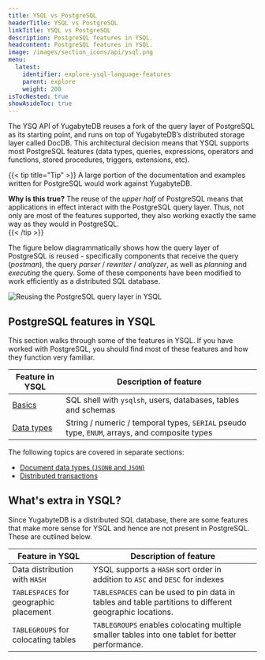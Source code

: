 ```yaml
---
title: YSQL vs PostgreSQL
headerTitle: YSQL vs PostgreSQL
linkTitle: YSQL vs PostgreSQL
description: PostgreSQL features in YSQL.
headcontent: PostgreSQL features in YSQL.
image: /images/section_icons/api/ysql.png
menu:
  latest:
    identifier: explore-ysql-language-features
    parent: explore
    weight: 200
isTocNested: true
showAsideToc: true
---
```



The YSQ API of YugabyteDB reuses a fork of the query layer of PostgreSQL as its starting point, and runs on top of YugabyteDB’s distributed storage layer called DocDB. This architectural decision means that YSQL supports most PostgreSQL features (data types, queries, expressions, operators and functions, stored procedures, triggers, extensions, etc).

{{< tip title="Tip" >}}
A large portion of the documentation and examples written for PostgreSQL would work against YugabyteDB.

**Why is this true?** The reuse of the *upper half* of PostgreSQL means that applications in effect interact with the PostgreSQL query layer. Thus, not only are most of the features supported, they also working exactly the same way as they would in PostgreSQL.  
{{< /tip >}}


The figure below diagrammatically shows how the query layer of PostgreSQL is reused - specifically components that receive the query (*postman*), the query *parser* / *rewriter* / *analyzer*, as well as *planning* and *executing* the query. Some of these components have been modified to work efficiently as a distributed SQL database.

![Reusing the PostgreSQL query layer in YSQL](/images/section_icons/architecture/Reusing-PostgreSQL-query-layer.png)

## PostgreSQL features in YSQL

This section walks through some of the features in YSQL. If you have worked with PostgreSQL, you should find most of these features and how they function very familiar.

|       Feature in YSQL        |              Description of feature                       |
|------------------------------|-----------------------------------------------------------|
| <span style="font-size:16px">[Basics](databases-schemas-tables/)</span>  | SQL shell with `ysqlsh`, users, databases, tables and schemas |
| <span style="font-size:16px">[Data types](data-types/)</span>            | String / numeric / temporal types, `SERIAL` pseudo type, `ENUM`, arrays, and composite types |
<!--
| <span style="font-size:16px">[Data Manipulation](data-manipulation/)</span> | `INSERT`, `UPDATE`, `DELETE`, `INSERT ... ON CONFLICT` and `RETURNING` clauses, etc. |
| <span style="font-size:16px">[Queries and Joins](queries/)</span>           | Joins, `FROM` / `GROUP BY` / `HAVING` clauses, common table expressions, recursive queries, etc. |
| <span style="font-size:16px">[Functions and operators](functions-operators/)</span> | Conditional expressions, math / string / date / time / window functions and operators  |
| <span style="font-size:16px">[Stored Procedures](stored-procedures/)</span> | Support for the various stored procedures |
| <span style="font-size:16px">[Triggers](triggers/)</span>                   | Triggers (on data modification) and event triggers (on schema changes) |
| <span style="font-size:16px">[Table Partitions](table-partitions)</span>    | List, range and hash partitioning of tables               |
| <span style="font-size:16px">[Advanced Topics](advanced-topics/)</span>     | Using `VIEWS`, PostgreSQL extensions supported in YSQL, temporary tables, etc. |
-->
The following topics are covered in separate sections:

* [Document data types (`JSONB` and `JSON`)](../json-support)
* [Distributed transactions](../transactions)
<!--
* [Indexes and constraints]()
-->

## What's extra in YSQL?

Since YugabyteDB is a distributed SQL database, there are some features that make more sense for YSQL and hence are not present in PostgreSQL. These are outlined below.

|     Feature in YSQL          |        Description of feature                             |
|------------------------------|-----------------------------------------------------------|
| <span style="font-size:16px">Data distribution with `HASH`</span> | YSQL supports a `HASH` sort order in addition to `ASC` and `DESC` for indexes |
| <span style="font-size:16px">`TABLESPACES` for geographic placement</span> | `TABLESPACES` can be used to pin data in tables and table partitions to different geographic locations. |
| <span style="font-size:16px">`TABLEGROUPS` for colocating tables</span> | `TABLEGROUPS` enables colocating multiple smaller tables into one tablet for better performance. |

<!--
Read more about these [YSQL features not present in PostgreSQL](ysql-features-not-in-postgres/).
-->